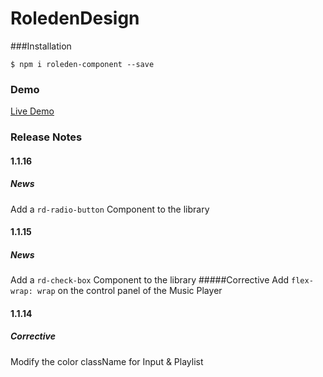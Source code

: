 # RoledenDesign

###Installation

`$ npm i roleden-component --save`

### Demo

[Live Demo](http://roleden-design.herokuapp.com/)

### Release Notes

#### 1.1.16
##### News
Add a `rd-radio-button` Component to the library

#### 1.1.15
##### News
Add a `rd-check-box` Component to the library
#####Corrective
Add `flex-wrap: wrap` on the control panel of the Music Player

#### 1.1.14
##### Corrective
Modify the color className for Input & Playlist
